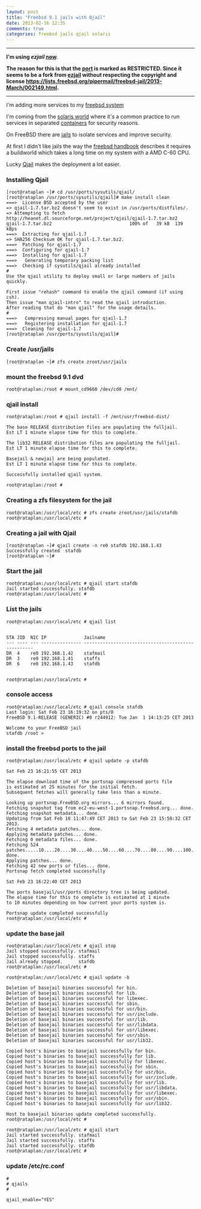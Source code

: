 ```yaml
---
layout: post
title: "Freebsd 9.1 jails with Qjail"
date: 2013-02-16 12:35
comments: true
categories: freebsd jails qjail solaris 
---
```


<hr />
<strong>

I'm using _ezjail_ <a href="/blog/2013/04/10/migrating-from-qjail-to-ezjail/">now</a>.

The reason for this is that the <a href="http://www.freshports.org/sysutils/qjail">port</a> is marked as RESTRICTED.
Since it seems to be a fork from <a href="http://erdgeist.org/arts/software/ezjail/">ezjail</a> without respecting the copyright and license <a href="https://lists.freebsd.org/pipermail/freebsd-jail/2013-March/002149.html">https://lists.freebsd.org/pipermail/freebsd-jail/2013-March/002149.html</a>.


</strong>

<hr />

I'm adding more services to my <a href="http://stafwag.github.io/blog/blog/2012/12/16/running-freebsd-9.0-on-asus-c60m1-i-motherboard/">freebsd system</a>

I'm coming from the <a href="http://en.wikipedia.org/wiki/Solaris_(operating_system)">solaris world</a> where it's a common practice to run services in separated <a href="http://en.wikipedia.org/wiki/Solaris_Containers">containers</a> for security reasons.

On FreeBSD there are <a href="http://en.wikipedia.org/wiki/FreeBSD_jail">jails</a> to isolate services and improve security.

At first I didn't like jails the way the <a href="http://www.freebsd.org/doc/handbook/jails.html">freebsd handbook</a> describes it requires a buildworld which takes a long time on my system with a AMD C-60 CPU.

Lucky <a href="http://sourceforge.net/projects/qjail/">Qjail</a> makes the deployment a lot easier.

### Installing Qjail

```
[root@rataplan ~]# cd /usr/ports/sysutils/qjail/
[root@rataplan /usr/ports/sysutils/qjail]# make install clean
===>  License BSD accepted by the user
=> qjail-1.7.tar.bz2 doesn't seem to exist in /usr/ports/distfiles/.
=> Attempting to fetch http://heanet.dl.sourceforge.net/project/qjail/qjail-1.7.tar.bz2
qjail-1.7.tar.bz2                             100% of   39 kB  139 kBps
===>  Extracting for qjail-1.7
=> SHA256 Checksum OK for qjail-1.7.tar.bz2.
===>  Patching for qjail-1.7
===>  Configuring for qjail-1.7
===>  Installing for qjail-1.7
===>   Generating temporary packing list
===>  Checking if sysutils/qjail already installed
#
Use the qjail utility to deploy small or large numbers of jails quickly.

First issue "rehash" command to enable the qjail command (if using csh).
Then issue "man qjail-intro" to read the qjail introduction.
After reading that do "man qjail" for the usage details.
#
===>   Compressing manual pages for qjail-1.7
===>   Registering installation for qjail-1.7
===>  Cleaning for qjail-1.7
[root@rataplan /usr/ports/sysutils/qjail]# 
```


### Create /usr/jails
```
[root@rataplan ~]# zfs create zroot/usr/jails
```

### mount the freebsd 9.1 dvd
```
root@rataplan:/root # mount_cd9660 /dev/cd0 /mnt/
```

### qjail install

```
root@rataplan:/root # qjail install -f /mnt/usr/freebsd-dist/

The base RELEASE distribution files are populating the fulljail.
Est LT 1 minute elapse time for this to complete.

The lib32 RELEASE distribution files are populating the fulljail.
Est LT 1 minute elapse time for this to complete.
 
Basejail & newjail are being populated.
Est LT 1 minute elapse time for this to complete.
 
Successfully installed qjail system.
 
root@rataplan:/root # 

```

### Creating a zfs filesystem for the jail

```
root@rataplan:/usr/local/etc # zfs create zroot/usr/jails/stafdb
root@rataplan:/usr/local/etc # 

```

### Creating a jail with Qjail
```
[root@rataplan ~]# qjail create -n re0 stafdb 192.168.1.43
Successfully created  stafdb
[root@rataplan ~]# 
```

### Start the jail

```
root@rataplan:/usr/local/etc # qjail start stafdb
Jail started successfully. stafdb
root@rataplan:/usr/local/etc # 
```

### List the jails

```
root@rataplan:/usr/local/etc # qjail list
 

STA JID  NIC IP              Jailname
--- ---- --- --------------- ---------------------------------------------------
DR  4    re0 192.168.1.42    stafmail
DR  3    re0 192.168.1.41    staffs
DR  6    re0 192.168.1.43    stafdb
 
 
root@rataplan:/usr/local/etc # 

```

### console access

```
root@rataplan:/usr/local/etc # qjail console stafdb
Last login: Sat Feb 23 16:19:32 on pts/0
FreeBSD 9.1-RELEASE (GENERIC) #0 r244912: Tue Jan  1 14:13:25 CET 2013

Welcome to your FreeBSD jail
stafdb /root >
```

### install the freebsd ports to the jail

```
root@rataplan:/usr/local/etc # qjail update -p stafdb
 
Sat Feb 23 16:21:55 CET 2013
 
The elapse download time of the portsnap compressed ports file
is estimated at 25 minutes for the initial fetch.
Subsequent fetches will generally take less than a minute.
 
Looking up portsnap.FreeBSD.org mirrors... 6 mirrors found.
Fetching snapshot tag from ec2-eu-west-1.portsnap.freebsd.org... done.
Fetching snapshot metadata... done.
Updating from Sat Feb 16 11:47:49 CET 2013 to Sat Feb 23 15:58:32 CET 2013.
Fetching 4 metadata patches... done.
Applying metadata patches... done.
Fetching 0 metadata files... done.
Fetching 524 patches.....10....20....30....40....50....60....70....80....90....100....110....120....130....140....150....160....170....180....190....200....210....220....230....240....250....260....270....280....290....300....310....320....330....340....350....360....370....380....390....400....410....420....430....440....450....460....470....480....490....500....510....520.. done.
Applying patches... done.
Fetching 42 new ports or files... done.
Portsnap fetch completed successfully
 
Sat Feb 23 16:22:40 CET 2013
 
The ports basejail/usr/ports directory tree is being updated.
The elapse time for this to complete is estimated at 1 minute
to 10 minutes depending on how current your ports system is.
 
Portsnap update completed successfully
root@rataplan:/usr/local/etc # 
```

### update the base jail

```
root@rataplan:/usr/local/etc # qjail stop
Jail stopped successfully. stafmail
Jail stopped successfully. staffs
Jail already stopped.      stafdb
root@rataplan:/usr/local/etc # 

root@rataplan:/usr/local/etc # qjail update -b 
 
Deletion of basejail binaries successful for bin.
Deletion of basejail binaries successful for lib.
Deletion of basejail binaries successful for libexec.
Deletion of basejail binaries successful for sbin.
Deletion of basejail binaries successful for usr/bin.
Deletion of basejail binaries successful for usr/include.
Deletion of basejail binaries successful for usr/lib.
Deletion of basejail binaries successful for usr/libdata.
Deletion of basejail binaries successful for usr/libexec.
Deletion of basejail binaries successful for usr/sbin.
Deletion of basejail binaries successful for usr/lib32.
 
Copied host's binaries to basejail successfully for bin.
Copied host's binaries to basejail successfully for lib.
Copied host's binaries to basejail successfully for libexec.
Copied host's binaries to basejail successfully for sbin.
Copied host's binaries to basejail successfully for usr/bin.
Copied host's binaries to basejail successfully for usr/include.
Copied host's binaries to basejail successfully for usr/lib.
Copied host's binaries to basejail successfully for usr/libdata.
Copied host's binaries to basejail successfully for usr/libexec.
Copied host's binaries to basejail successfully for usr/sbin.
Copied host's binaries to basejail successfully for usr/lib32.
 
Host to basejail binaries update completed successfully.
root@rataplan:/usr/local/etc # 

root@rataplan:/usr/local/etc # qjail start
Jail started successfully. stafmail
Jail started successfully. staffs
Jail started successfully. stafdb
root@rataplan:/usr/local/etc # 

```

### update /etc/rc.conf
```
#
# qjails
#

qjail_enable="YES"

```
